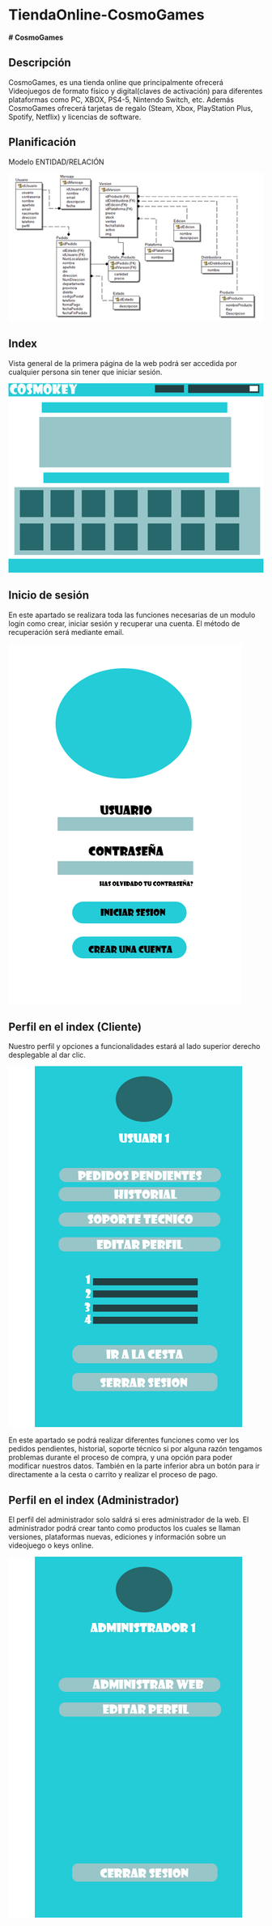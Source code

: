 # TiendaOnline-CosmoGames

**# CosmoGames**
## Descripción
CosmoGames, es una tienda online que principalmente ofrecerá Videojuegos de formato físico y digital(claves de activación) para diferentes plataformas como PC, XBOX, PS4-5, Nintendo Switch, etc. Además CosmoGames ofrecerá tarjetas de regalo (Steam, Xbox, PlayStation Plus, Spotify, Netflix) y licencias de software.



## Planificación
Modelo ENTIDAD/RELACIÓN

![](https://raw.githubusercontent.com/JoseLuisQL/pictors/main/ER1.png)

## Index
Vista general de la primera página de la web podrá ser accedida por cualquier persona sin tener que iniciar sesión.

![](https://raw.githubusercontent.com/JoseLuisQL/pictors/main/2.png)

## Inicio de sesión
En este apartado se realizara toda las funciones necesarias de un modulo login como crear, iniciar sesión y recuperar una cuenta. El método de recuperación será mediante email.

![](https://raw.githubusercontent.com/JoseLuisQL/pictors/main/LOGIN1.png)

## Perfil en el index (Cliente)
Nuestro perfil y opciones a funcionalidades estará al lado superior derecho desplegable al dar clic. 


![](https://raw.githubusercontent.com/JoseLuisQL/pictors/main/USUARIO.png)

En este apartado se podrá realizar diferentes funciones como ver los pedidos pendientes, historial, soporte técnico si por alguna razón tengamos problemas durante el proceso de compra, y una opción para poder modificar nuestros datos. También en la parte inferior abra un botón para ir directamente a la cesta o carrito y realizar el proceso de pago. 
 
## Perfil en el index (Administrador)
El perfil del administrador solo saldrá si eres administrador de la web. El administrador podrá crear tanto como productos los cuales se llaman versiones, plataformas nuevas, ediciones y información sobre un videojuego o keys online.

![](https://raw.githubusercontent.com/JoseLuisQL/pictors/main/admin.png)
